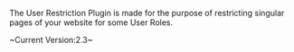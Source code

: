 The User Restriction Plugin is made for the purpose of restricting
singular pages of your website for some User Roles.

~Current Version:2.3~